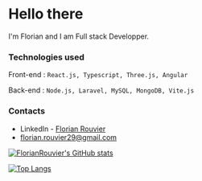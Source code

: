 # Hello there
I'm Florian and I am  Full stack Developper. 

### Technologies used 

Front-end : `React.js, Typescript, Three.js, Angular`
 
Back-end : `Node.js, Laravel, MySQL, MongoDB, Vite.js`

### Contacts 

* LinkedIn - [Florian Rouvier](https://www.linkedin.com/in/florianrouvier/)
* [florian.rouvier29@gmail.com](mailto:florian.rouvier29@gmail.com)

[![FlorianRouvier's GitHub stats](https://github-readme-stats.vercel.app/api?username=FlorianRouvier&show_icons=true&theme=onedark)](https://github.com/anuraghazra/github-readme-stats) 

[![Top Langs](https://github-readme-stats.vercel.app/api/top-langs/?username=FlorianRouvier&layout=compact&theme=onedark)](https://github.com/anuraghazra/github-readme-Statistiques)
 

<!--
**FlorianROUVIER/FlorianRouvier** is a ✨ _special_ ✨ repository because its `README.md` (this file) appears on your GitHub profile.

Here are some ideas to get you started:

- 🔭 I’m currently working on ...
- 🌱 I’m currently learning ...
- 👯 I’m looking to collaborate on ...
- 🤔 I’m looking for help with ...
- 💬 Ask me about ...
- 📫 How to reach me: ...
- 😄 Pronouns: ...
- ⚡ Fun fact: ...
-->
